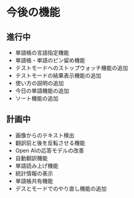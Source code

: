 
# 今後の機能

## 進行中

- 単語帳の言語指定機能
- 単語帳・単語のピン留め機能
- テストモードへのストップウォッチ機能の追加
- テストモードの結果表示機能の追加
- 使い方の説明の追加
- 今日の単語機能の追加
- ソート機能の追加

## 計画中

- 画像からのテキスト検出
- 翻訳前と後を反転させる機能
- Open AIの応答モデルの改善
- 自動翻訳機能
- 単語読み上げ機能
- 統計情報の表示
- 単語帳共有機能
- デスとモードでのやり直し機能の追加

